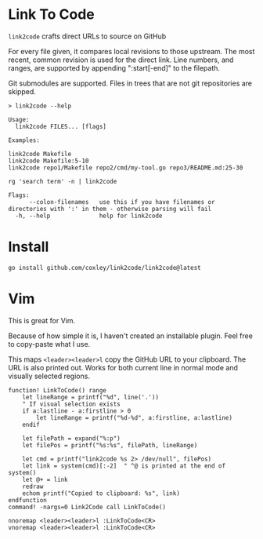 # Link To Code 

`link2code` crafts direct URLs to source on GitHub

For every file given, it compares local revisions to those upstream. The most recent,
common revision is used for the direct link. Line numbers, and ranges, are supported
by appending ":start[-end]" to the filepath.

Git submodules are supported. Files in trees that are not git repositories are skipped.

```
> link2code --help

Usage:
  link2code FILES... [flags]

Examples:

link2code Makefile
link2code Makefile:5-10
link2code repo1/Makefile repo2/cmd/my-tool.go repo3/README.md:25-30

rg 'search term' -n | link2code

Flags:
      --colon-filenames   use this if you have filenames or directories with ':' in them - otherwise parsing will fail
  -h, --help              help for link2code
```

# Install 

```
go install github.com/coxley/link2code/link2code@latest
```

# Vim

This is great for Vim.

Because of how simple it is, I haven't created an installable plugin. Feel free
to copy-paste what I use.

This maps `<leader><leader>l` copy the GitHub URL to your clipboard. The URL is
also printed out. Works for both current line in normal mode and visually
selected regions.

```vim
function! LinkToCode() range
    let lineRange = printf("%d", line('.'))
    " If visual selection exists
    if a:lastline - a:firstline > 0
        let lineRange = printf("%d-%d", a:firstline, a:lastline)
    endif

    let filePath = expand("%:p")
    let filePos = printf("%s:%s", filePath, lineRange)

    let cmd = printf("link2code %s 2> /dev/null", filePos)
    let link = system(cmd)[:-2]  " ^@ is printed at the end of system()
    let @+ = link
    redraw
    echom printf("Copied to clipboard: %s", link)
endfunction
command! -nargs=0 Link2Code call LinkToCode()

nnoremap <leader><leader>l :LinkToCode<CR>
vnoremap <leader><leader>l :LinkToCode<CR>
```
